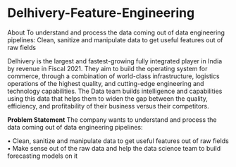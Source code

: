 # Delhivery-Feature-Engineering
About To understand and process the data coming out of data engineering pipelines: Clean, sanitize and manipulate data to get useful features out of raw fields

Delhivery is the largest and fastest-growing fully integrated player in India by revenue in Fiscal 2021. They aim to build the operating system for commerce, through a combination of world-class infrastructure, logistics operations of the highest quality, and cutting-edge engineering and technology capabilities. The Data team builds intelligence and capabilities using this data that helps them to widen the gap between the quality, efficiency, and profitability of their business versus their competitors.

**Problem Statement**
The company wants to understand and process the data coming out of data engineering pipelines:

• Clean, sanitize and manipulate data to get useful features out of raw fields
• Make sense out of the raw data and help the data science team to build forecasting models on it
